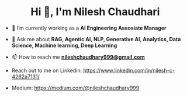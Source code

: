 
<h1 align="center">Hi 👋, I'm Nilesh Chaudhari</h1>
<!-- <h3 align="center"> Just Another Analytics Professional | AI Practitioner  </h3> -->

- 🌱 I’m currently working as a **AI Engineering Assosiate Manager**

- 💬 Ask me about **RAG, Agentic AI, NLP, Generative AI, Analytics, Data Science, Machine learning, Deep Learning**

- 📫 How to reach me **nileshchaudhary999@gmail.com**

- Reach out to me on Linkedin: https://www.linkedin.com/in/nilesh-c-4262a7131/

- Medium: https://medium.com/@nileshchaudhary999

